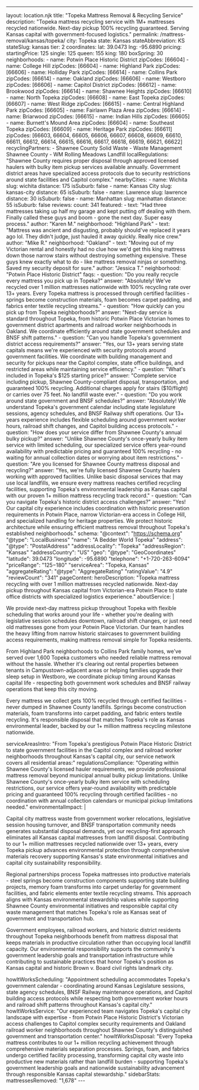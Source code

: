 ---
layout: location.njk
title: "Topeka Mattress Removal & Recycling Service"
description: "Topeka mattress recycling service with 1M+ mattresses recycled nationwide. Next-day pickup 100% recycling guaranteed. Serving Kansas capital with government-focused logistics."
permalink: /mattress-removal/kansas/topeka/
city: Topeka state: Kansas stateAbbreviation: KS stateSlug: kansas tier: 2 coordinates: lat: 39.0473 lng: -95.6890 pricing: startingPrice: 125 single: 125 queen: 155 king: 180 boxSpring: 30 neighborhoods: - name: Potwin Place Historic District zipCodes: [66604] - name: College Hill zipCodes: [66604] - name: Highland Park zipCodes: [66606] - name: Holliday Park zipCodes: [66614] - name: Collins Park zipCodes: [66614] - name: Oakland zipCodes: [66606] - name: Westboro zipCodes: [66606] - name: Capitol District zipCodes: [66612] - name: Brookwood zipCodes: [66614] - name: Shawnee Heights zipCodes: [66610] - name: North Topeka zipCodes: [66608] - name: East Topeka zipCodes: [66607] - name: West Ridge zipCodes: [66615] - name: Central Highland Park zipCodes: [66605] - name: Fairlawn Plaza Area zipCodes: [66614] - name: Briarwood zipCodes: [66615] - name: Indian Hills zipCodes: [66605] - name: Burnett's Mound Area zipCodes: [66604] - name: Southeast Topeka zipCodes: [66609] - name: Heritage Park zipCodes: [66611] zipCodes: [66603, 66604, 66605, 66606, 66607, 66608, 66609, 66610, 66611, 66612, 66614, 66615, 66616, 66617, 66618, 66619, 66621, 66622] recyclingPartners: - Shawnee County Solid Waste - Waste Management Shawnee County - WM Rolling Meadows Landfill localRegulations: "Shawnee County requires proper disposal through approved licensed haulers with bulky item pickup services available annually. Government district areas have specialized access protocols due to security restrictions around state facilities and Capitol complex." nearbyCities: - name: Wichita slug: wichita distance: 175 isSuburb: false - name: Kansas City slug: kansas-city distance: 65 isSuburb: false - name: Lawrence slug: lawrence distance: 30 isSuburb: false - name: Manhattan slug: manhattan distance: 55 isSuburb: false reviews: count: 341 featured: - text: "Had three mattresses taking up half my garage and kept putting off dealing with them. Finally called these guys and boom - gone the next day. Super easy process." author: "Karen M." neighborhood: "Highland Park" - text: "Mattress was ancient and disgusting, probably should've replaced it years ago lol. They didn't judge, just hauled it away quickly. Really nice crew." author: "Mike R." neighborhood: "Oakland" - text: "Moving out of my Victorian rental and honestly had no clue how we'd get this king mattress down those narrow stairs without destroying something expensive. These guys knew exactly what to do - like mattress removal ninjas or something. Saved my security deposit for sure." author: "Jessica T." neighborhood: "Potwin Place Historic District" faqs: - question: "Do you really recycle every mattress you pick up in Topeka?" answer: "Absolutely! We've recycled over 1 million mattresses nationwide with 100% recycling rate over 13+ years. Every Topeka mattress is processed through certified facilities - springs become construction materials, foam becomes carpet padding, and fabrics enter textile recycling streams." - question: "How quickly can you pick up from Topeka neighborhoods?" answer: "Next-day service is standard throughout Topeka, from historic Potwin Place Victorian homes to government district apartments and railroad worker neighborhoods in Oakland. We coordinate efficiently around state government schedules and BNSF shift patterns." - question: "Can you handle Topeka's government district access requirements?" answer: "Yes, our 13+ years serving state capitals means we're experienced with security protocols around government facilities. We coordinate with building management and security for pickups near the Capitol complex, state office buildings, and restricted areas while maintaining service efficiency." - question: "What's included in Topeka's $125 starting price?" answer: "Complete service including pickup, Shawnee County-compliant disposal, transportation, and guaranteed 100% recycling. Additional charges apply for stairs ($10/flight) or carries over 75 feet. No landfill waste ever." - question: "Do you work around state government and BNSF schedules?" answer: "Absolutely! We understand Topeka's government calendar including state legislature sessions, agency schedules, and BNSF Railway shift operations. Our 13+ years experience includes flexible scheduling around government worker hours, railroad shift changes, and Capitol building access protocols." - question: "How does your service differ from Shawnee County's annual bulky pickup?" answer: "Unlike Shawnee County's once-yearly bulky item service with limited scheduling, our specialized service offers year-round availability with predictable pricing and guaranteed 100% recycling - no waiting for annual collection dates or worrying about item restrictions." - question: "Are you licensed for Shawnee County mattress disposal and recycling?" answer: "Yes, we're fully licensed Shawnee County haulers working with approved facilities. Unlike basic disposal services that may use local landfills, we ensure every mattress reaches certified recycling facilities, supporting Topeka's environmental leadership as Kansas capital with our proven 1+ million mattress recycling track record." - question: "Can you navigate Topeka's historic district access challenges?" answer: "Yes! Our capital city experience includes coordination with historic preservation requirements in Potwin Place, narrow Victorian-era access in College Hill, and specialized handling for heritage properties. We protect historic architecture while ensuring efficient mattress removal throughout Topeka's established neighborhoods." schema: "@context": "https://schema.org" "@type": "LocalBusiness" "name": "A Bedder World Topeka" "address": "@type": "PostalAddress" "addressLocality": "Topeka" "addressRegion": "Kansas" "addressCountry": "US" "geo": "@type": "GeoCoordinates" "latitude": 39.0473 "longitude": -95.6890 "telephone": "+1-720-263-6094" "priceRange": "$125-$180" "serviceArea": "Topeka, Kansas" "aggregateRating": "@type": "AggregateRating" "ratingValue": "4.9" "reviewCount": "341" pageContent: heroDescription: "Topeka mattress recycling with over 1 million mattresses recycled nationwide. Next-day pickup throughout Kansas capital from Victorian-era Potwin Place to state office districts with specialized logistics experience." aboutService: | <p>We provide next-day mattress pickup throughout Topeka with flexible scheduling that works around your life - whether you're dealing with legislative session schedules downtown, railroad shift changes, or just need old mattresses gone from your Potwin Place Victorian. Our team handles the heavy lifting from narrow historic staircases to government building access requirements, making mattress removal simple for Topeka residents.</p> <p>From Highland Park neighborhoods to Collins Park family homes, we've served over 1,600 Topeka customers who needed reliable mattress removal without the hassle. Whether it's clearing out rental properties between tenants in Campustown-adjacent areas or helping families upgrade their sleep setup in Westboro, we coordinate pickup timing around Kansas capital life - respecting both government work schedules and BNSF railway operations that keep this city moving.</p> <p>Every mattress we collect gets 100% recycled through certified facilities - never dumped in Shawnee County landfills. Springs become construction materials, foam transforms into carpet padding, and fabric enters textile recycling. It's responsible disposal that matches Topeka's role as Kansas environmental leader, backed by our 1+ million mattress recycling milestone nationwide.</p> serviceAreasIntro: "From Topeka's prestigious Potwin Place Historic District to state government facilities in the Capitol complex and railroad worker neighborhoods throughout Kansas's capital city, our service network covers all residential areas:" regulationsCompliance: "Operating within Shawnee County's licensed hauler requirements, we provide professional mattress removal beyond municipal annual bulky pickup limitations. Unlike Shawnee County's once-yearly bulky item service with scheduling restrictions, our service offers year-round availability with predictable pricing and guaranteed 100% recycling through certified facilities - no coordination with annual collection calendars or municipal pickup limitations needed." environmentalImpact: | <p>Capital city mattress waste from government worker relocations, legislative session housing turnover, and BNSF transportation community needs generates substantial disposal demands, yet our recycling-first approach eliminates all Kansas capital mattresses from landfill disposal. Contributing to our 1+ million mattresses recycled nationwide over 13+ years, every Topeka pickup advances environmental protection through comprehensive materials recovery supporting Kansas's state environmental initiatives and capital city sustainability responsibility.</p> <p>Regional partnerships process Topeka mattresses into productive materials - steel springs become construction components supporting state building projects, memory foam transforms into carpet underlay for government facilities, and fabric elements enter textile recycling streams. This approach aligns with Kansas environmental stewardship values while supporting Shawnee County environmental initiatives and responsible capital city waste management that matches Topeka's role as Kansas seat of government and transportation hub.</p> <p>Government employees, railroad workers, and historic district residents throughout Topeka neighborhoods benefit from mattress disposal that keeps materials in productive circulation rather than occupying local landfill capacity. Our environmental responsibility supports the community's government leadership goals and transportation infrastructure while contributing to sustainable practices that honor Topeka's position as Kansas capital and historic Brown v. Board civil rights landmark city.</p> howItWorksScheduling: "Appointment scheduling accommodates Topeka's government calendar - coordinating around Kansas Legislature sessions, state agency schedules, BNSF Railway maintenance operations, and Capitol building access protocols while respecting both government worker hours and railroad shift patterns throughout Kansas's capital city." howItWorksService: "Our experienced team navigates Topeka's capital city landscape with expertise - from Potwin Place Historic District's Victorian access challenges to Capitol complex security requirements and Oakland railroad worker neighborhoods throughout Shawnee County's distinguished government and transportation center." howItWorksDisposal: "Every Topeka mattress contributes to our 1+ million recycling achievement through comprehensive materials separation processes. Springs, foam, and fabrics undergo certified facility processing, transforming capital city waste into productive new materials rather than landfill burden - supporting Topeka's government leadership goals and nationwide sustainability advancement through responsible Kansas capital stewardship." sidebarStats: mattressesRemoved: "1,678" ---